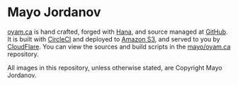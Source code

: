 # Mayo Jordanov

[oyam.ca](http://oyam.ca) is hand crafted, forged with [Hana](http://github.com/mayo/hana), and source managed at [GitHub](https://github.com). It is built with [CircleCI](http://circleci.com) and deployed to [Amazon S3](http://aws.amazon.com/s3), and served to you by [CloudFlare](http://cloudflare.com). You can view the sources and build scripts in the [mayo/oyam.ca](https://github.com/mayo/oyam.ca) repository.

All images in this repository, unless otherwise stated, are Copyright Mayo Jordanov.


